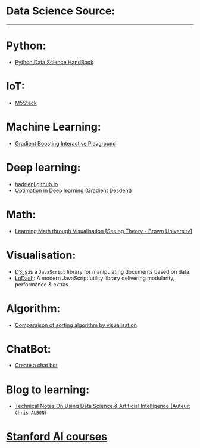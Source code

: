 # Data Science Source:
---
# Python:
- [Python Data Science HandBook](https://jakevdp.github.io/PythonDataScienceHandbook/)

# IoT:
- [M5Stack](https://hackspark.fr/fr/esp32/1539-m5stack-basic-kit-esp32-dev-module-wifi-bluetooth-4-lcd-battery-etc.html)

# Machine Learning:
- [Gradient Boosting Interactive Playground](http://arogozhnikov.github.io/2016/07/05/gradient_boosting_playground.html)

# Deep learning:
- [hadrienj.github.io](https://hadrienj.github.io/posts/)
- [Optimation in Deep learning (Gradient Desdent)](http://ruder.io/optimizing-gradient-descent/)

# Math:
- [Learning Math through Visualisation [Seeing Theory - Brown University]](https://seeing-theory.brown.edu)

# Visualisation:
- [D3.js](https://d3js.org):is a `JavaScript` library for manipulating documents based on data.
- [LoDash](https://lodash.com): A modern JavaScript utility library delivering modularity, performance & extras.

# Algorithm:
- [Comparaison of sorting algorithm by visualisation](https://sorting.at)

# ChatBot:
- [Create a chat bot](https://cai.tools.sap)

# Blog to learning:
- [Technical Notes On Using Data Science & Artificial Intelligence (Auteur: `Chris ALBON`)](https://chrisalbon.com)

# [Stanford AI courses](http://ai.stanford.edu/courses/)
